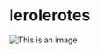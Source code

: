 # lerolerotes

![This is an image](https://www.google.com/url?sa=i&url=https%3A%2F%2Fen.wikipedia.org%2Fwiki%2FImage&psig=AOvVaw2mGZuJ-ZoIsR-qL_kL3YDp&ust=1666880947785000&source=images&cd=vfe&ved=0CA0QjRxqFwoTCOj3wcmN_voCFQAAAAAdAAAAABAD)
